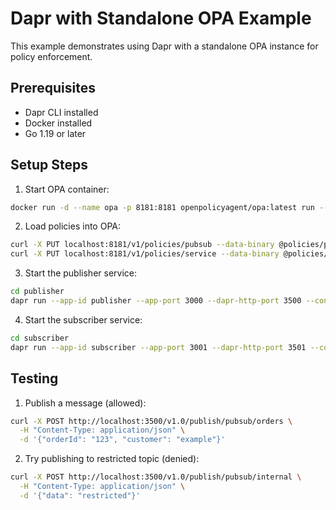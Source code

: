# Dapr with Standalone OPA Example

This example demonstrates using Dapr with a standalone OPA instance for policy enforcement.

## Prerequisites

- Dapr CLI installed
- Docker installed
- Go 1.19 or later

## Setup Steps

1. Start OPA container:
```bash
docker run -d --name opa -p 8181:8181 openpolicyagent/opa:latest run --server --addr :8181
```

2. Load policies into OPA:
```bash
curl -X PUT localhost:8181/v1/policies/pubsub --data-binary @policies/pubsub.rego
curl -X PUT localhost:8181/v1/policies/service --data-binary @policies/service.rego
```

3. Start the publisher service:
```bash
cd publisher
dapr run --app-id publisher --app-port 3000 --dapr-http-port 3500 --config ../config/config.yaml go run main.go
```

4. Start the subscriber service:
```bash
cd subscriber
dapr run --app-id subscriber --app-port 3001 --dapr-http-port 3501 --config ../config/config.yaml go run main.go
```

## Testing

1. Publish a message (allowed):
```bash
curl -X POST http://localhost:3500/v1.0/publish/pubsub/orders \
  -H "Content-Type: application/json" \
  -d '{"orderId": "123", "customer": "example"}'
```

2. Try publishing to restricted topic (denied):
```bash
curl -X POST http://localhost:3500/v1.0/publish/pubsub/internal \
  -H "Content-Type: application/json" \
  -d '{"data": "restricted"}'
```
